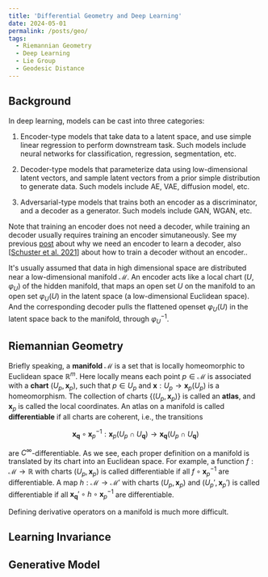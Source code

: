 ```yaml
---
title: 'Differential Geometry and Deep Learning'
date: 2024-05-01
permalink: /posts/geo/
tags:
  - Riemannian Geometry
  - Deep Learning
  - Lie Group
  - Geodesic Distance
---
```


Background
---
In deep learning, models can be cast into three categories: 

1. Encoder-type models that take data to a latent space, and use simple linear regression to perform downstream task. Such models include neural networks for classification, regression, segmentation, etc.

2. Decoder-type models that parameterize data using low-dimensional latent vectors, and sample latent vectors from a prior simple distribution to generate data. Such models include AE, VAE, diffusion model, etc.

3. Adversarial-type models that trains both an encoder as a discriminator, and a decoder as a generator. Such models include GAN, WGAN, etc.

Note that training an encoder does not need a decoder, while training an decoder usually requires training an encoder simutaneously. See my previous [post](https://tongchen779.github.io/posts/gen/) about why we need an encoder to learn a decoder, also [[Schuster et al. 2021](https://arxiv.org/abs/2108.13910)] about how to train a decoder without an encoder..

It's usually assumed that data in high dimensional space are distributed near a low-dimensional manifold $\mathcal{M}$. An encoder acts like a local chart $(U, \varphi_U)$ of the hidden manifold, that maps an open set $U$ on the manifold to an open set $\varphi_U (U)$ in the latent space (a low-dimensional Euclidean space). And the corresponding decoder pulls the flattened openset $\varphi_U (U)$ in the latent space back to the manifold, through $\varphi_U^{-1}$. 

Riemannian Geometry
---
Briefly speaking, a **manifold** $\mathcal{M}$ is a set that is locally homeomorphic to Euclidean space $\mathbb{R}^m$. Here locally means each point $p \in \mathcal{M}$ is associated with a **chart** $(U_{p}, \mathbf{x}_{p})$, such that $p \in U_{p}$ and $\mathbf{x}: U_{p} \to \mathbf{x}_{p} (U_{p})$ is a homeomorphism. The collection of charts $\{(U_{p}, \mathbf{x}_{p})\}$ is called an **atlas**, and $\mathbf{x}_{p}$ is called the local coordinates. An atlas on a manifold is called **differentiable** if all charts are coherent, i.e., the transitions

$$\mathbf{x}_{\mathbf{q}} \circ \mathbf{x}_{p}^{-1}: \mathbf{x}_{p} (U_{p} \cap U_{\mathbf{q}}) \to \mathbf{x}_{\mathbf{q}} (U_{p} \cap U_{\mathbf{q}})$$

are $C^{\infty}$-differentiable. As we see, each proper definition on a manifold is translated by its chart into an Euclidean space. For example, a function $f: \mathcal{M} \to \mathbb{R}$ with charts $(U_{p}, \mathbf{x}_{p})$ is called differentiable if all $f \circ \mathbf{x}_{p}^{-1}$ are differentiable. A map $h: \mathcal{M} \to \mathcal{M}'$ with charts $(U_{p}, \mathbf{x}_{p})$ and $(U_{p}', \mathbf{x}_{p}')$ is called differentiable if all $\mathbf{x}_{\mathbf{q}}' \circ h \circ \mathbf{x}_{p}^{-1}$ are differentiable. 

Defining derivative operators on a manifold is much more difficult.

Learning Invariance
---

Generative Model
---